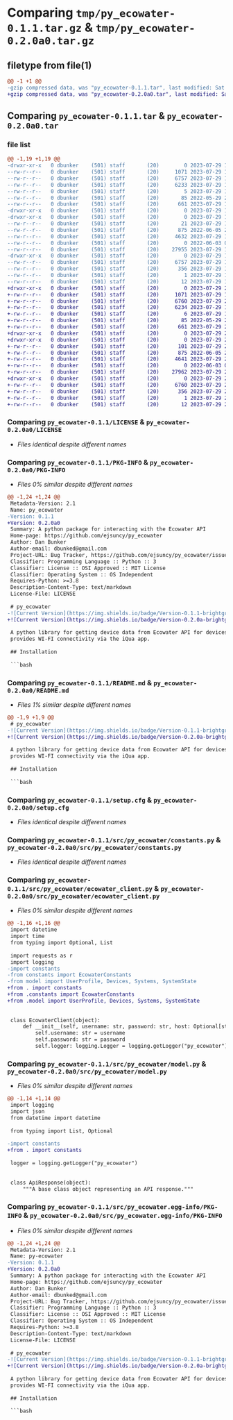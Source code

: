 # Comparing `tmp/py_ecowater-0.1.1.tar.gz` & `tmp/py_ecowater-0.2.0a0.tar.gz`

## filetype from file(1)

```diff
@@ -1 +1 @@
-gzip compressed data, was "py_ecowater-0.1.1.tar", last modified: Sat Jul 29 19:43:16 2023, max compression
+gzip compressed data, was "py_ecowater-0.2.0a0.tar", last modified: Sat Jul 29 20:20:12 2023, max compression
```

## Comparing `py_ecowater-0.1.1.tar` & `py_ecowater-0.2.0a0.tar`

### file list

```diff
@@ -1,19 +1,19 @@
-drwxr-xr-x   0 dbunker    (501) staff       (20)        0 2023-07-29 19:43:16.223220 py_ecowater-0.1.1/
--rw-r--r--   0 dbunker    (501) staff       (20)     1071 2023-07-29 15:30:43.000000 py_ecowater-0.1.1/LICENSE
--rw-r--r--   0 dbunker    (501) staff       (20)     6757 2023-07-29 19:43:16.223270 py_ecowater-0.1.1/PKG-INFO
--rw-r--r--   0 dbunker    (501) staff       (20)     6233 2023-07-29 19:35:42.000000 py_ecowater-0.1.1/README.md
--rw-r--r--   0 dbunker    (501) staff       (20)        5 2023-07-29 19:35:42.000000 py_ecowater-0.1.1/VERSION.txt
--rw-r--r--   0 dbunker    (501) staff       (20)       85 2022-05-29 21:43:28.000000 py_ecowater-0.1.1/pyproject.toml
--rw-r--r--   0 dbunker    (501) staff       (20)      661 2023-07-29 19:43:16.223509 py_ecowater-0.1.1/setup.cfg
-drwxr-xr-x   0 dbunker    (501) staff       (20)        0 2023-07-29 19:43:16.220263 py_ecowater-0.1.1/src/
-drwxr-xr-x   0 dbunker    (501) staff       (20)        0 2023-07-29 19:43:16.222155 py_ecowater-0.1.1/src/py_ecowater/
--rw-r--r--   0 dbunker    (501) staff       (20)       21 2023-07-29 19:26:49.000000 py_ecowater-0.1.1/src/py_ecowater/__init__.py
--rw-r--r--   0 dbunker    (501) staff       (20)      875 2022-06-05 22:39:36.000000 py_ecowater-0.1.1/src/py_ecowater/constants.py
--rw-r--r--   0 dbunker    (501) staff       (20)     4632 2023-07-29 16:07:07.000000 py_ecowater-0.1.1/src/py_ecowater/ecowater_client.py
--rw-r--r--   0 dbunker    (501) staff       (20)        0 2022-06-03 02:53:26.000000 py_ecowater-0.1.1/src/py_ecowater/exception.py
--rw-r--r--   0 dbunker    (501) staff       (20)    27955 2023-07-29 15:28:23.000000 py_ecowater-0.1.1/src/py_ecowater/model.py
-drwxr-xr-x   0 dbunker    (501) staff       (20)        0 2023-07-29 19:43:16.223097 py_ecowater-0.1.1/src/py_ecowater.egg-info/
--rw-r--r--   0 dbunker    (501) staff       (20)     6757 2023-07-29 19:43:16.000000 py_ecowater-0.1.1/src/py_ecowater.egg-info/PKG-INFO
--rw-r--r--   0 dbunker    (501) staff       (20)      356 2023-07-29 19:43:16.000000 py_ecowater-0.1.1/src/py_ecowater.egg-info/SOURCES.txt
--rw-r--r--   0 dbunker    (501) staff       (20)        1 2023-07-29 19:43:16.000000 py_ecowater-0.1.1/src/py_ecowater.egg-info/dependency_links.txt
--rw-r--r--   0 dbunker    (501) staff       (20)       12 2023-07-29 19:43:16.000000 py_ecowater-0.1.1/src/py_ecowater.egg-info/top_level.txt
+drwxr-xr-x   0 dbunker    (501) staff       (20)        0 2023-07-29 20:20:12.773542 py_ecowater-0.2.0a0/
+-rw-r--r--   0 dbunker    (501) staff       (20)     1071 2023-07-29 15:30:43.000000 py_ecowater-0.2.0a0/LICENSE
+-rw-r--r--   0 dbunker    (501) staff       (20)     6760 2023-07-29 20:20:12.773600 py_ecowater-0.2.0a0/PKG-INFO
+-rw-r--r--   0 dbunker    (501) staff       (20)     6234 2023-07-29 19:44:33.000000 py_ecowater-0.2.0a0/README.md
+-rw-r--r--   0 dbunker    (501) staff       (20)        6 2023-07-29 19:44:33.000000 py_ecowater-0.2.0a0/VERSION.txt
+-rw-r--r--   0 dbunker    (501) staff       (20)       85 2022-05-29 21:43:28.000000 py_ecowater-0.2.0a0/pyproject.toml
+-rw-r--r--   0 dbunker    (501) staff       (20)      661 2023-07-29 20:20:12.773852 py_ecowater-0.2.0a0/setup.cfg
+drwxr-xr-x   0 dbunker    (501) staff       (20)        0 2023-07-29 20:20:12.771825 py_ecowater-0.2.0a0/src/
+drwxr-xr-x   0 dbunker    (501) staff       (20)        0 2023-07-29 20:20:12.772968 py_ecowater-0.2.0a0/src/py_ecowater/
+-rw-r--r--   0 dbunker    (501) staff       (20)      101 2023-07-29 20:14:27.000000 py_ecowater-0.2.0a0/src/py_ecowater/__init__.py
+-rw-r--r--   0 dbunker    (501) staff       (20)      875 2022-06-05 22:39:36.000000 py_ecowater-0.2.0a0/src/py_ecowater/constants.py
+-rw-r--r--   0 dbunker    (501) staff       (20)     4641 2023-07-29 20:13:59.000000 py_ecowater-0.2.0a0/src/py_ecowater/ecowater_client.py
+-rw-r--r--   0 dbunker    (501) staff       (20)        0 2022-06-03 02:53:26.000000 py_ecowater-0.2.0a0/src/py_ecowater/exception.py
+-rw-r--r--   0 dbunker    (501) staff       (20)    27962 2023-07-29 20:13:37.000000 py_ecowater-0.2.0a0/src/py_ecowater/model.py
+drwxr-xr-x   0 dbunker    (501) staff       (20)        0 2023-07-29 20:20:12.773443 py_ecowater-0.2.0a0/src/py_ecowater.egg-info/
+-rw-r--r--   0 dbunker    (501) staff       (20)     6760 2023-07-29 20:20:12.000000 py_ecowater-0.2.0a0/src/py_ecowater.egg-info/PKG-INFO
+-rw-r--r--   0 dbunker    (501) staff       (20)      356 2023-07-29 20:20:12.000000 py_ecowater-0.2.0a0/src/py_ecowater.egg-info/SOURCES.txt
+-rw-r--r--   0 dbunker    (501) staff       (20)        1 2023-07-29 20:20:12.000000 py_ecowater-0.2.0a0/src/py_ecowater.egg-info/dependency_links.txt
+-rw-r--r--   0 dbunker    (501) staff       (20)       12 2023-07-29 20:20:12.000000 py_ecowater-0.2.0a0/src/py_ecowater.egg-info/top_level.txt
```

### Comparing `py_ecowater-0.1.1/LICENSE` & `py_ecowater-0.2.0a0/LICENSE`

 * *Files identical despite different names*

### Comparing `py_ecowater-0.1.1/PKG-INFO` & `py_ecowater-0.2.0a0/PKG-INFO`

 * *Files 0% similar despite different names*

```diff
@@ -1,24 +1,24 @@
 Metadata-Version: 2.1
 Name: py_ecowater
-Version: 0.1.1
+Version: 0.2.0a0
 Summary: A python package for interacting with the Ecowater API
 Home-page: https://github.com/ejsuncy/py_ecowater
 Author: Dan Bunker
 Author-email: dbunked@gmail.com
 Project-URL: Bug Tracker, https://github.com/ejsuncy/py_ecowater/issues
 Classifier: Programming Language :: Python :: 3
 Classifier: License :: OSI Approved :: MIT License
 Classifier: Operating System :: OS Independent
 Requires-Python: >=3.8
 Description-Content-Type: text/markdown
 License-File: LICENSE
 
 # py_ecowater
-![Current Version](https://img.shields.io/badge/Version-0.1.1-brightgreen)
+![Current Version](https://img.shields.io/badge/Version-0.2.0a-brightgreen)
 
 A python library for getting device data from Ecowater API for devices such as the Rheem RHW42 water softener, which 
 provides WI-FI connectivity via the iQua app.
 
 ## Installation
 
 ```bash
```

### Comparing `py_ecowater-0.1.1/README.md` & `py_ecowater-0.2.0a0/README.md`

 * *Files 1% similar despite different names*

```diff
@@ -1,9 +1,9 @@
 # py_ecowater
-![Current Version](https://img.shields.io/badge/Version-0.1.1-brightgreen)
+![Current Version](https://img.shields.io/badge/Version-0.2.0a-brightgreen)
 
 A python library for getting device data from Ecowater API for devices such as the Rheem RHW42 water softener, which 
 provides WI-FI connectivity via the iQua app.
 
 ## Installation
 
 ```bash
```

### Comparing `py_ecowater-0.1.1/setup.cfg` & `py_ecowater-0.2.0a0/setup.cfg`

 * *Files identical despite different names*

### Comparing `py_ecowater-0.1.1/src/py_ecowater/constants.py` & `py_ecowater-0.2.0a0/src/py_ecowater/constants.py`

 * *Files identical despite different names*

### Comparing `py_ecowater-0.1.1/src/py_ecowater/ecowater_client.py` & `py_ecowater-0.2.0a0/src/py_ecowater/ecowater_client.py`

 * *Files 0% similar despite different names*

```diff
@@ -1,16 +1,16 @@
 import datetime
 import time
 from typing import Optional, List
 
 import requests as r
 import logging
-import constants
-from constants import EcowaterConstants
-from model import UserProfile, Devices, Systems, SystemState
+from . import constants
+from .constants import EcowaterConstants
+from .model import UserProfile, Devices, Systems, SystemState
 
 
 class EcowaterClient(object):
     def __init__(self, username: str, password: str, host: Optional[str] = None):
         self.username: str = username
         self.password: str = password
         self.logger: logging.Logger = logging.getLogger("py_ecowater")
```

### Comparing `py_ecowater-0.1.1/src/py_ecowater/model.py` & `py_ecowater-0.2.0a0/src/py_ecowater/model.py`

 * *Files 0% similar despite different names*

```diff
@@ -1,14 +1,14 @@
 import logging
 import json
 from datetime import datetime
 
 from typing import List, Optional
 
-import constants
+from . import constants
 
 logger = logging.getLogger("py_ecowater")
 
 
 class ApiResponse(object):
     """A base class object representing an API response."""
```

### Comparing `py_ecowater-0.1.1/src/py_ecowater.egg-info/PKG-INFO` & `py_ecowater-0.2.0a0/src/py_ecowater.egg-info/PKG-INFO`

 * *Files 0% similar despite different names*

```diff
@@ -1,24 +1,24 @@
 Metadata-Version: 2.1
 Name: py-ecowater
-Version: 0.1.1
+Version: 0.2.0a0
 Summary: A python package for interacting with the Ecowater API
 Home-page: https://github.com/ejsuncy/py_ecowater
 Author: Dan Bunker
 Author-email: dbunked@gmail.com
 Project-URL: Bug Tracker, https://github.com/ejsuncy/py_ecowater/issues
 Classifier: Programming Language :: Python :: 3
 Classifier: License :: OSI Approved :: MIT License
 Classifier: Operating System :: OS Independent
 Requires-Python: >=3.8
 Description-Content-Type: text/markdown
 License-File: LICENSE
 
 # py_ecowater
-![Current Version](https://img.shields.io/badge/Version-0.1.1-brightgreen)
+![Current Version](https://img.shields.io/badge/Version-0.2.0a-brightgreen)
 
 A python library for getting device data from Ecowater API for devices such as the Rheem RHW42 water softener, which 
 provides WI-FI connectivity via the iQua app.
 
 ## Installation
 
 ```bash
```

